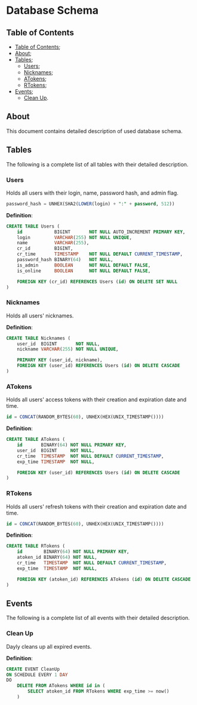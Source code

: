 # Database Schema

## Table of Contents

- [Table of Contents](#table-of-contents);
- [About](#about);
- [Tables](#tables);
  - [Users](#users);
  - [Nicknames](#nicknames);
  - [ATokens](#atokens);
  - [RTokens](#rtokens);
- [Events](#events);
  - [Clean Up](#clean-up).

## About

This document contains detailed description of used database schema.

## Tables

The following is a complete list of all tables with their detailed description.

### Users

Holds all users with their login, name, password hash, and admin flag.

```sql
password_hash = UNHEX(SHA2(LOWER(login) + ":" + password, 512))
```

__Definition__:

```sql
CREATE TABLE Users (
    id            BIGINT       NOT NULL AUTO_INCREMENT PRIMARY KEY,
    login         VARCHAR(255) NOT NULL UNIQUE,
    name          VARCHAR(255),
    cr_id         BIGINT,
    cr_time       TIMESTAMP    NOT NULL DEFAULT CURRENT_TIMESTAMP,
    password_hash BINARY(64)   NOT NULL,
    is_admin      BOOLEAN      NOT NULL DEFAULT FALSE,
    is_online     BOOLEAN      NOT NULL DEFAULT FALSE,

    FOREIGN KEY (cr_id) REFERENCES Users (id) ON DELETE SET NULL
)
```

### Nicknames

Holds all users' nicknames.

__Definition__:

```sql
CREATE TABLE Nicknames (
    user_id  BIGINT       NOT NULL,
    nickname VARCHAR(255) NOT NULL UNIQUE,

    PRIMARY KEY (user_id, nickname),
    FOREIGN KEY (user_id) REFERENCES Users (id) ON DELETE CASCADE
)
```

### ATokens

Holds all users' access tokens with their creation and expiration date and time.

```sql
id = CONCAT(RANDOM_BYTES(60), UNHEX(HEX(UNIX_TIMESTAMP())))
```

__Definition__:

```sql
CREATE TABLE ATokens (
    id       BINARY(64) NOT NULL PRIMARY KEY,
    user_id  BIGINT     NOT NULL,
    cr_time  TIMESTAMP  NOT NULL DEFAULT CURRENT_TIMESTAMP,
    exp_time TIMESTAMP  NOT NULL,

    FOREIGN KEY (user_id) REFERENCES Users (id) ON DELETE CASCADE
)
```

### RTokens

Holds all users' refresh tokens with their creation and expiration date and time.

```sql
id = CONCAT(RANDOM_BYTES(60), UNHEX(HEX(UNIX_TIMESTAMP())))
```

__Definition__:

```sql
CREATE TABLE RTokens (
    id        BINARY(64) NOT NULL PRIMARY KEY,
    atoken_id BINARY(64) NOT NULL,
    cr_time   TIMESTAMP  NOT NULL DEFAULT CURRENT_TIMESTAMP,
    exp_time  TIMESTAMP  NOT NULL,

    FOREIGN KEY (atoken_id) REFERENCES ATokens (id) ON DELETE CASCADE
)
```

## Events

The following is a complete list of all events with their detailed description.

### Clean Up

Dayly cleans up all expired events.

__Definition__:

```sql
CREATE EVENT CleanUp
ON SCHEDULE EVERY 1 DAY
DO
    DELETE FROM ATokens WHERE id in (
        SELECT atoken_id FROM RTokens WHERE exp_time >= now()
    )
```
